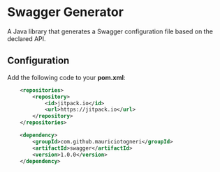 # Swagger Generator
A Java library that generates a Swagger configuration file based on the declared API.

## Configuration

Add the following code to your **pom.xml**:

```xml
    <repositories>
        <repository>
            <id>jitpack.io</id>
            <url>https://jitpack.io</url>
        </repository>
    </repositories>
```
   
```xml
    <dependency>
        <groupId>com.github.mauriciotogneri</groupId>
        <artifactId>swagger</artifactId>
        <version>1.0.0</version>
    </dependency>
```
